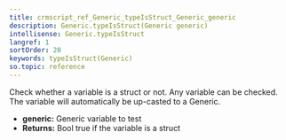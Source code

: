 ```yaml
---
title: crmscript_ref_Generic_typeIsStruct_Generic_generic
description: Generic.typeIsStruct(Generic generic)
intellisense: Generic.typeIsStruct
langref: 1
sortOrder: 20
keywords: typeIsStruct(Generic)
so.topic: reference
---
```


Check whether a variable is a struct or not. Any variable can be checked. The variable will automatically be up-casted to a Generic.

* **generic:** Generic variable to test
* **Returns:** Bool true if the variable is a struct
